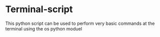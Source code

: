 # Terminal-script

This python script can be used to perform very basic commands at the terminal using the os python moduel 

